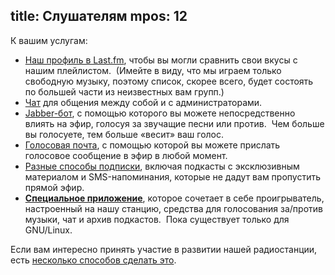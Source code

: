 title: Слушателям
mpos: 12
---
К вашим услугам:

- [Наш профиль в Last.fm][last], чтобы вы могли сравнить свои вкусы с нашим
  плейлистом.  (Имейте в виду, что мы играем только свободную музыку, поэтому
  список, скорее всего, будет состоять по большей части из неизвестных вам
  групп.)
- [Чат][chat] для общения между собой и с администраторами.
- [Jabber-бот][jabber], с помощью которого вы можете непосредственно влиять на
  эфир, голосуя за звучащие песни или против.  Чем больше вы голосуете, тем
  больше «весит» ваш голос.
- [Голосовая почта][voicemail], с помощью которой вы можете прислать голосовое
  сообщение в эфир в любой момент.
- [Разные способы подписки][sub], включая подкасты с эксклюзивным материалом и
  SMS-напоминания, которые не дадут вам пропустить прямой эфир.
- **[Специальное приложение][client]**, которое сочетает в себе проигрыватель,
  настроенный на нашу станцию, средства для голосования за/против музыки, чат и
  архив подкастов.  Пока существует только для GNU/Linux.

Если вам интересно принять участие в развитии нашей радиостанции, есть
[несколько способов сделать это](/support.html).

[chat]: /chat.html
[jabber]: /jabber.html
[last]: http://www.lastfm.ru/user/tmradiobot
[sub]: /subscribe.html
[voicemail]: /voicemail.html
[client]: http://app.tmradio.net/
